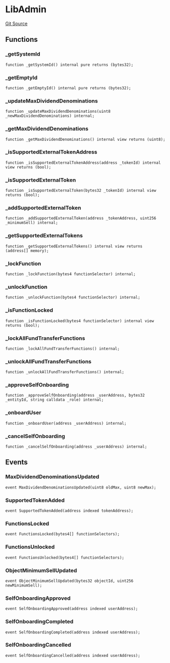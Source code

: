 # LibAdmin
[Git Source](https://github.com/nayms/contracts-v3/blob/ea2c06f70609c813d27d424e0330651d3c634d21/src/libs/LibAdmin.sol)


## Functions
### _getSystemId


```solidity
function _getSystemId() internal pure returns (bytes32);
```

### _getEmptyId


```solidity
function _getEmptyId() internal pure returns (bytes32);
```

### _updateMaxDividendDenominations


```solidity
function _updateMaxDividendDenominations(uint8 _newMaxDividendDenominations) internal;
```

### _getMaxDividendDenominations


```solidity
function _getMaxDividendDenominations() internal view returns (uint8);
```

### _isSupportedExternalTokenAddress


```solidity
function _isSupportedExternalTokenAddress(address _tokenId) internal view returns (bool);
```

### _isSupportedExternalToken


```solidity
function _isSupportedExternalToken(bytes32 _tokenId) internal view returns (bool);
```

### _addSupportedExternalToken


```solidity
function _addSupportedExternalToken(address _tokenAddress, uint256 _minimumSell) internal;
```

### _getSupportedExternalTokens


```solidity
function _getSupportedExternalTokens() internal view returns (address[] memory);
```

### _lockFunction


```solidity
function _lockFunction(bytes4 functionSelector) internal;
```

### _unlockFunction


```solidity
function _unlockFunction(bytes4 functionSelector) internal;
```

### _isFunctionLocked


```solidity
function _isFunctionLocked(bytes4 functionSelector) internal view returns (bool);
```

### _lockAllFundTransferFunctions


```solidity
function _lockAllFundTransferFunctions() internal;
```

### _unlockAllFundTransferFunctions


```solidity
function _unlockAllFundTransferFunctions() internal;
```

### _approveSelfOnboarding


```solidity
function _approveSelfOnboarding(address _userAddress, bytes32 _entityId, string calldata _role) internal;
```

### _onboardUser


```solidity
function _onboardUser(address _userAddress) internal;
```

### _cancelSelfOnboarding


```solidity
function _cancelSelfOnboarding(address _userAddress) internal;
```

## Events
### MaxDividendDenominationsUpdated

```solidity
event MaxDividendDenominationsUpdated(uint8 oldMax, uint8 newMax);
```

### SupportedTokenAdded

```solidity
event SupportedTokenAdded(address indexed tokenAddress);
```

### FunctionsLocked

```solidity
event FunctionsLocked(bytes4[] functionSelectors);
```

### FunctionsUnlocked

```solidity
event FunctionsUnlocked(bytes4[] functionSelectors);
```

### ObjectMinimumSellUpdated

```solidity
event ObjectMinimumSellUpdated(bytes32 objectId, uint256 newMinimumSell);
```

### SelfOnboardingApproved

```solidity
event SelfOnboardingApproved(address indexed userAddress);
```

### SelfOnboardingCompleted

```solidity
event SelfOnboardingCompleted(address indexed userAddress);
```

### SelfOnboardingCancelled

```solidity
event SelfOnboardingCancelled(address indexed userAddress);
```

